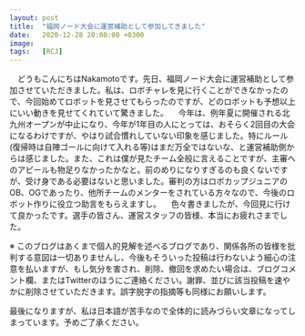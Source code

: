 ```yaml
---
layout: post
title:  "福岡ノード大会に運営補助として参加してきました"
date:   2020-12-28 20:00:00 +0300
image:  
tags:   [RCJ]
---
```

　どうもこんにちはNakamotoです。先日、福岡ノード大会に運営補助として参加させていただきました。私は、ロボチャレを見に行くことができなかったので、今回始めてロボットを見させてもらったのですが、どのロボットも予想以上にいい動きを見せてくれていて驚きました。
　今年は、例年夏に開催される北九州オープンが中止になり、今年が1年目の人にとっては、おそらく2回目の大会になるわけですが、やはり試合慣れしていない印象を感じました。特にルール(復帰時は自陣ゴールに向けて入れる等)はまだ万全ではないな、と運営補助側からは感じました。また、これは僕が見たチーム全般に言えることですが、主審へのアピールも物足りなかったかなと。前のめりになりすぎるのも良くないですが、受け身である必要はないと思いました。審判の方はロボカップジュニアのOB、OGであったり、他所チームのメンターをされている方々なので、今後のロボット作りに役立つ助言をもらえますし。
　色々書きましたが、今回見に行けて良かったです。選手の皆さん、運営スタッフの皆様、本当にお疲れさまでした。


※
このブログはあくまで個人的見解を述べるブログであり、関係各所の皆様を批判する意図は一切ありませんし、今後もそういった投稿は行わないよう細心の注意を払いますが、もし気分を害され、削除、撤回を求めたい場合は、ブログコメント欄、またはTwitterのほうにご連絡ください。謝罪、並びに該当投稿を速やかに削除させていただきます。誤字脱字の指摘等も同様にお願いします。

最後になりますが、私は日本語が苦手なので全体的に読みづらい文章になってしまっています。予めご了承ください。
